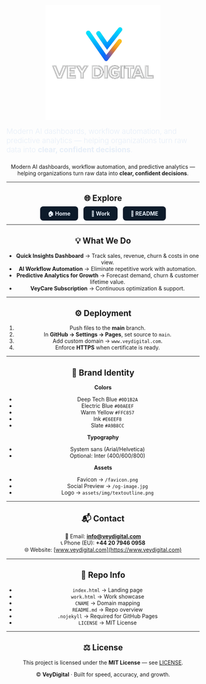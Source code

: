 <p align="center">
    <img src="assets/img/logotranparentoutlinetext.png" alt="VeyDigital Logo" width="300"/>
  </p>

  <p style="color:#E6EEF8;font-size:1.2rem;max-width:60ch;margin:0 auto 1.5rem;font-weight:300;">
    Modern AI dashboards, workflow automation, and predictive analytics —  
    helping organizations turn raw data into <strong>clear, confident decisions</strong>.
  </p>

<header>

<p align="center">
  Modern AI dashboards, workflow automation, and predictive analytics —  
  helping organizations turn raw data into <strong>clear, confident decisions</strong>.
</p>

---

## 🌐 Explore
<p align="center">
  <a href="https://www.veydigital.com" style="background:#0D1B2A;color:#E6EEF8;padding:10px 20px;border-radius:8px;text-decoration:none;font-weight:bold;margin:5px;">🏠 Home</a>
  <a href="https://www.veydigital.com/work.html" style="background:#0D1B2A;color:#E6EEF8;padding:10px 20px;border-radius:8px;text-decoration:none;font-weight:bold;margin:5px;">🧰 Work</a>
  <a href="https://github.com/Vey27/veydigital-site" style="background:#0D1B2A;color:#E6EEF8;padding:10px 20px;border-radius:8px;text-decoration:none;font-weight:bold;margin:5px;">📄 README</a>
</p>

---

## 💡 What We Do
- **Quick Insights Dashboard** → Track sales, revenue, churn & costs in one view.  
- **AI Workflow Automation** → Eliminate repetitive work with automation.  
- **Predictive Analytics for Growth** → Forecast demand, churn & customer lifetime value.  
- **VeyCare Subscription** → Continuous optimization & support.  

---

## ⚙️ Deployment
1. Push files to the **main** branch.  
2. In **GitHub → Settings → Pages**, set source to `main`.  
3. Add custom domain → `www.veydigital.com`.  
4. Enforce **HTTPS** when certificate is ready.  

---

## 🎨 Brand Identity
**Colors**
- Deep Tech Blue `#0D1B2A`  
- Electric Blue `#00AEEF`  
- Warm Yellow `#FFC857`  
- Ink `#E6EEF8`  
- Slate `#A9B8CC`  

**Typography**
- System sans (Arial/Helvetica)  
- Optional: Inter (400/600/800)  

**Assets**
- Favicon → `/favicon.png`  
- Social Preview → `/og-image.jpg`  
- Logo → `assets/img/textoutline.png`  

---

## 📬 Contact
📧 Email: **info@veydigital.com**  
📞 Phone (EU): **+44 20 7946 0958**  
🌐 Website: [www.veydigital.com](https://www.veydigital.com)  

---

## 📂 Repo Info
- `index.html` → Landing page  
- `work.html` → Work showcase  
- `CNAME` → Domain mapping  
- `README.md` → Repo overview  
- `.nojekyll` → Required for GitHub Pages  
- `LICENSE` → MIT License  

---

## ⚖️ License
This project is licensed under the **MIT License** — see [LICENSE](LICENSE).  

© **VeyDigital** · Built for speed, accuracy, and growth.

